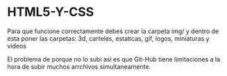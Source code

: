 # HTML5-Y-CSS

Para que funcione correctamente debes crear la carpeta img/ y dentro de esta poner las carpetas: 3d, carteles, estaticas, gif, logos, miniaturas y videos

El problema de porque no lo subi asi es que Git-Hub tiene limitaciones a la hora de subir muchos arrchivos simultaneamente.
